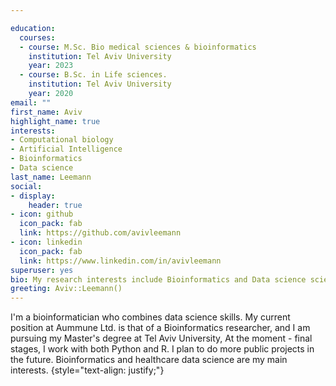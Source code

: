 ```yaml
---

education:
  courses:
  - course: M.Sc. Bio medical sciences & bioinformatics
    institution: Tel Aviv University
    year: 2023
  - course: B.Sc. in Life sciences.
    institution: Tel Aviv University
    year: 2020
email: ""
first_name: Aviv
highlight_name: true
interests:
- Computational biology
- Artificial Intelligence
- Bioinformatics
- Data science
last_name: Leemann
social:
- display:
    header: true
- icon: github
  icon_pack: fab
  link: https://github.com/avivleemann
- icon: linkedin
  icon_pack: fab
  link: https://www.linkedin.com/in/avivleemann
superuser: yes
bio: My research interests include Bioinformatics and Data science science
greeting: Aviv::Leemann()
---
```


I'm a bioinformatician who combines data science skills.
My current position at Aummune Ltd. is that of a Bioinformatics researcher, and I am pursuing my Master's degree at Tel Aviv University,
At the moment - final stages, I work with both Python and R. I plan to do more public projects in the future.
Bioinformatics and healthcare data science are my main interests.
{style="text-align: justify;"}
